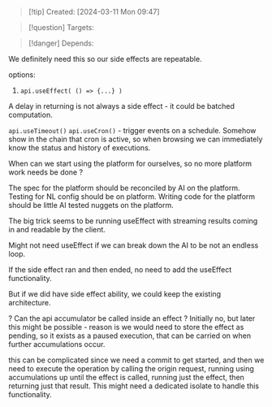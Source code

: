 
>[!tip] Created: [2024-03-11 Mon 09:47]

>[!question] Targets: 

>[!danger] Depends: 

We definitely need this so our side effects are repeatable.

options:
1. `api.useEffect( () => {...} )`

A delay in returning is not always a side effect - it could be batched computation.


`api.useTimeout()`
`api.useCron()` - trigger events on a schedule.
Somehow show in the chain that cron is active, so when browsing we can immediately know the status and history of executions.

When can we start using the platform for ourselves, so no more platform work needs be done ?

The spec for the platform should be reconciled by AI on the platform.
Testing for NL config should be on platform.
Writing code for the platform should be little AI tested nuggets on the platform.

The big trick seems to be running useEffect with streaming results coming in and readable by the client.

Might not need useEffect if we can break down the AI to be not an endless loop.

If the side effect ran and then ended, no need to add the useEffect functionality.

But if we did have side effect ability, we could keep the existing architecture.

? Can the api accumulator be called inside an effect ?
Initially no, but later this might be possible - reason is we would need to store the effect as pending, so it exists as a paused execution, that can be carried on when further accumulations occur.

this can be complicated since we need a commit to get started, and then we need to execute the operation by calling the origin request, running using accumulations up until the effect is called, running just the effect, then returning just that result.
This might need a dedicated isolate to handle this functionality.